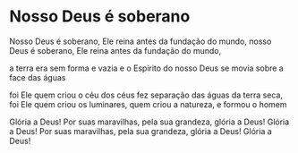 ﻿# Nosso Deus é soberano

Nosso Deus é soberano,
Ele reina antes da fundação do mundo,
nosso Deus é soberano,
Ele reina antes da fundação do mundo,

a terra era sem forma e vazia
e o Espírito do nosso Deus
se movia sobre a face das águas

foi Ele quem criou o céu dos céus
fez separação das águas da terra seca,
foi Ele quem criou os luminares,
quem criou a natureza,  e formou o homem

Glória a Deus! Por suas maravilhas,
pela sua grandeza, glória a Deus!
Glória a Deus! Por suas maravilhas,
pela sua grandeza, glória a Deus!
Glória a Deus!
